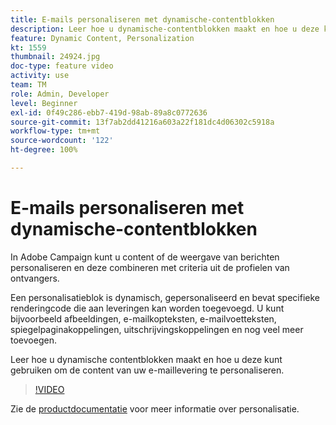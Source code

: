 ```yaml
---
title: E-mails personaliseren met dynamische-contentblokken
description: Leer hoe u dynamische-contentblokken maakt en hoe u deze kunt gebruiken om de content van uw e-maillevering te personaliseren.
feature: Dynamic Content, Personalization
kt: 1559
thumbnail: 24924.jpg
doc-type: feature video
activity: use
team: TM
role: Admin, Developer
level: Beginner
exl-id: 0f49c286-ebb7-419d-98ab-89a8c0772636
source-git-commit: 13f7ab2dd41216a603a22f181dc4d06302c5918a
workflow-type: tm+mt
source-wordcount: '122'
ht-degree: 100%

---
```



# E-mails personaliseren met dynamische-contentblokken

In Adobe Campaign kunt u content of de weergave van berichten personaliseren en deze combineren met criteria uit de profielen van ontvangers.

Een personalisatieblok is dynamisch, gepersonaliseerd en bevat specifieke renderingcode die aan leveringen kan worden toegevoegd. U kunt bijvoorbeeld afbeeldingen, e-mailkopteksten, e-mailvoetteksten, spiegelpaginakoppelingen, uitschrijvingskoppelingen en nog veel meer toevoegen.

Leer hoe u dynamische contentblokken maakt en hoe u deze kunt gebruiken om de content van uw e-maillevering te personaliseren.

>[!VIDEO](https://video.tv.adobe.com/v/24924?quality=12&learn=on)

Zie de [productdocumentatie](https://experienceleague.adobe.com/docs/campaign-classic/using/sending-messages/personalizing-deliveries/about-personalization.html?lang=nl) voor meer informatie over personalisatie.
